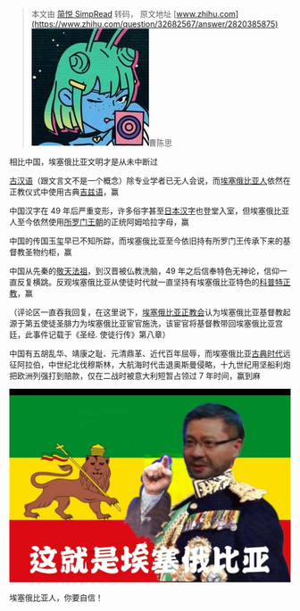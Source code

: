 > 本文由 [简悦 SimpRead](http://ksria.com/simpread/) 转码， 原文地址 [www.zhihu.com](https://www.zhihu.com/question/32682567/answer/2820385875) ![95437f6d5087de1be73c777d9a2fabfb_MD5](../assets/95437f6d5087de1be73c777d9a2fabfb_MD5.jpg)曹陈思

相比中国，埃塞俄比亚文明才是从未中断过

[古汉语](https://www.zhihu.com/search?q=%E5%8F%A4%E6%B1%89%E8%AF%AD&search_source=Entity&hybrid_search_source=Entity&hybrid_search_extra=%7B%22sourceType%22%3A%22answer%22%2C%22sourceId%22%3A2820385875%7D)（跟文言文不是一个概念）除专业学者已无人会说，而[埃塞俄比亚人](https://www.zhihu.com/search?q=%E5%9F%83%E5%A1%9E%E4%BF%84%E6%AF%94%E4%BA%9A%E4%BA%BA&search_source=Entity&hybrid_search_source=Entity&hybrid_search_extra=%7B%22sourceType%22%3A%22answer%22%2C%22sourceId%22%3A2820385875%7D)依然在正教仪式中使用古典[吉兹语](https://www.zhihu.com/search?q=%E5%90%89%E5%85%B9%E8%AF%AD&search_source=Entity&hybrid_search_source=Entity&hybrid_search_extra=%7B%22sourceType%22%3A%22answer%22%2C%22sourceId%22%3A2820385875%7D)，赢

中国汉字在 49 年后严重变形，许多俗字甚至[日本汉字](https://www.zhihu.com/search?q=%E6%97%A5%E6%9C%AC%E6%B1%89%E5%AD%97&search_source=Entity&hybrid_search_source=Entity&hybrid_search_extra=%7B%22sourceType%22%3A%22answer%22%2C%22sourceId%22%3A2820385875%7D)也登堂入室，但埃塞俄比亚人至今依然使用[所罗门王朝](https://www.zhihu.com/search?q=%E6%89%80%E7%BD%97%E9%97%A8%E7%8E%8B%E6%9C%9D&search_source=Entity&hybrid_search_source=Entity&hybrid_search_extra=%7B%22sourceType%22%3A%22answer%22%2C%22sourceId%22%3A2820385875%7D)的正统阿姆哈拉字母，赢

中国的传国玉玺早已不知所踪，而埃塞俄比亚至今依旧持有所罗门王传承下来的基督教圣物约柜，赢

中国从先秦的[敬天法祖](https://www.zhihu.com/search?q=%E6%95%AC%E5%A4%A9%E6%B3%95%E7%A5%96&search_source=Entity&hybrid_search_source=Entity&hybrid_search_extra=%7B%22sourceType%22%3A%22answer%22%2C%22sourceId%22%3A2820385875%7D)，到汉晋被仏教洗脑，49 年之后信奉特色无神论，信仰一直反复横跳。反观埃塞俄比亚从使徒时代就一直坚持有埃塞俄比亚特色的[科普特正教](https://www.zhihu.com/search?q=%E7%A7%91%E6%99%AE%E7%89%B9%E6%AD%A3%E6%95%99&search_source=Entity&hybrid_search_source=Entity&hybrid_search_extra=%7B%22sourceType%22%3A%22answer%22%2C%22sourceId%22%3A2820385875%7D)，赢

（评论区一直吞我回复，在这里说下，[埃塞俄比亚正教会](https://www.zhihu.com/search?q=%E5%9F%83%E5%A1%9E%E4%BF%84%E6%AF%94%E4%BA%9A%E6%AD%A3%E6%95%99%E4%BC%9A&search_source=Entity&hybrid_search_source=Entity&hybrid_search_extra=%7B%22sourceType%22%3A%22answer%22%2C%22sourceId%22%3A2820385875%7D)认为埃塞俄比亚基督教起源于第五使徒圣腓力为埃塞俄比亚宦官施洗，该宦官将基督教带回埃塞俄比亚宫廷，此事件记载于《圣经. 使徒行传》第八章）

中国有五胡乱华、靖康之耻、元清鼎革、近代百年屈辱，而埃塞俄比亚[古典时代](https://www.zhihu.com/search?q=%E5%8F%A4%E5%85%B8%E6%97%B6%E4%BB%A3&search_source=Entity&hybrid_search_source=Entity&hybrid_search_extra=%7B%22sourceType%22%3A%22answer%22%2C%22sourceId%22%3A2820385875%7D)远征阿拉伯，中世纪北伐穆斯林，大航海时代击退奥斯曼侵略，十九世纪用坚船利炮把欧洲列强打到赔款，仅在二战时被意大利短暂占领过 7 年时间，赢到麻

![4f9171a37b102b0c3855ac8c6162d17f_MD5](../assets/4f9171a37b102b0c3855ac8c6162d17f_MD5.jpg)

埃塞俄比亚人，你要自信！